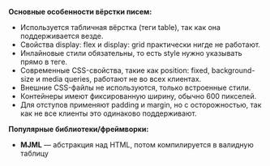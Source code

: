 **Основные особенности вёрстки писем:**

- Используется табличная вёрстка (теги table), так как она поддерживается везде.
- Свойства display: flex и display: grid практически нигде не работают.
- Инлайновые стили обязательны, то есть style нужно указывать прямо в теге.
- Современные CSS-свойства, такие как position: fixed, background-size и media queries, работают не во всех клиентах.
- Внешние CSS-файлы не используются, только встроенные стили.
- Контейнеры имеют фиксированную ширину, обычно 600 пикселей.
- Для отступов применяют padding и margin, но с осторожностью, так как не все клиенты это одинаково поддерживают.

**Популярные библиотеки/фреймворки:**
- **MJML** — абстракция над HTML, потом компилируется в валидную таблицу